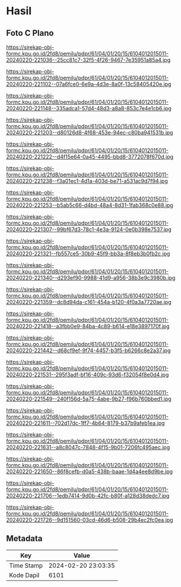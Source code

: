 # Hasil

## Foto C Plano

https://sirekap-obj-formc.kpu.go.id/2fd8/pemilu/pdpr/61/04/01/20/15/6104012015011-20240220-221036--25cc81c7-32f5-4f26-9467-7e35951a85a4.jpg

https://sirekap-obj-formc.kpu.go.id/2fd8/pemilu/pdpr/61/04/01/20/15/6104012015011-20240220-221102--07a6fce0-6e9a-4d3e-8a0f-13c58405420e.jpg

https://sirekap-obj-formc.kpu.go.id/2fd8/pemilu/pdpr/61/04/01/20/15/6104012015011-20240220-221148--335adca1-57d4-48d3-a8a8-853c7e4e1cb6.jpg

https://sirekap-obj-formc.kpu.go.id/2fd8/pemilu/pdpr/61/04/01/20/15/6104012015011-20240220-221203--d80126d8-4f68-453e-94ec-c80ba941531b.jpg

https://sirekap-obj-formc.kpu.go.id/2fd8/pemilu/pdpr/61/04/01/20/15/6104012015011-20240220-221222--d4f15e64-0a45-4495-bbd8-3772078f670d.jpg

https://sirekap-obj-formc.kpu.go.id/2fd8/pemilu/pdpr/61/04/01/20/15/6104012015011-20240220-221238--f3a01ec1-4d1a-403d-be71-a531ac9d7f94.jpg

https://sirekap-obj-formc.kpu.go.id/2fd8/pemilu/pdpr/61/04/01/20/15/6104012015011-20240220-221253--b5ab5c66-d4bd-48a4-8d31-1fab368c0e88.jpg

https://sirekap-obj-formc.kpu.go.id/2fd8/pemilu/pdpr/61/04/01/20/15/6104012015011-20240220-221307--99bf67d3-78c1-4e3a-9124-0e0b398e7537.jpg

https://sirekap-obj-formc.kpu.go.id/2fd8/pemilu/pdpr/61/04/01/20/15/6104012015011-20240220-221321--fb557ce5-30b9-45f9-bb3a-8f8eb3b0fb2c.jpg

https://sirekap-obj-formc.kpu.go.id/2fd8/pemilu/pdpr/61/04/01/20/15/6104012015011-20240220-221340--d293ef90-9988-41d9-a956-38b3e9c3980b.jpg

https://sirekap-obj-formc.kpu.go.id/2fd8/pemilu/pdpr/61/04/01/20/15/6104012015011-20240220-221359--dc8d94da-c161-454a-b120-4f0a3a7720ae.jpg

https://sirekap-obj-formc.kpu.go.id/2fd8/pemilu/pdpr/61/04/01/20/15/6104012015011-20240220-221418--a3fbb0e9-84ba-4c89-b614-e18e3897170f.jpg

https://sirekap-obj-formc.kpu.go.id/2fd8/pemilu/pdpr/61/04/01/20/15/6104012015011-20240220-221442--d68cf9ef-9f74-4457-b3f5-b6266c8e2a37.jpg

https://sirekap-obj-formc.kpu.go.id/2fd8/pemilu/pdpr/61/04/01/20/15/6104012015011-20240220-221531--295f3adf-bf16-409c-93d6-f32054f8e0d4.jpg

https://sirekap-obj-formc.kpu.go.id/2fd8/pemilu/pdpr/61/04/01/20/15/6104012015011-20240220-221549--240f156d-5a75-4abe-9b27-f96b760bbed1.jpg

https://sirekap-obj-formc.kpu.go.id/2fd8/pemilu/pdpr/61/04/01/20/15/6104012015011-20240220-221611--702d17dc-1ff7-4b64-8179-b37b9afeb1ea.jpg

https://sirekap-obj-formc.kpu.go.id/2fd8/pemilu/pdpr/61/04/01/20/15/6104012015011-20240220-221631--a8c8047c-7848-4f15-9b01-7206fc495aec.jpg

https://sirekap-obj-formc.kpu.go.id/2fd8/pemilu/pdpr/61/04/01/20/15/6104012015011-20240220-221650--86f8cefb-d0a5-438b-baae-1d4a4ee8d9be.jpg

https://sirekap-obj-formc.kpu.go.id/2fd8/pemilu/pdpr/61/04/01/20/15/6104012015011-20240220-221706--1edb7414-9d0b-42fc-b80f-a128d38dedc7.jpg

https://sirekap-obj-formc.kpu.go.id/2fd8/pemilu/pdpr/61/04/01/20/15/6104012015011-20240220-221726--9d151560-03cd-46d6-b508-29b4ec2fc0ea.jpg


## Metadata

| Key        | Value               |
| ---------- | ------------------- |
| Time Stamp | 2024-02-20 23:03:35 |
| Kode Dapil | 6101                |



